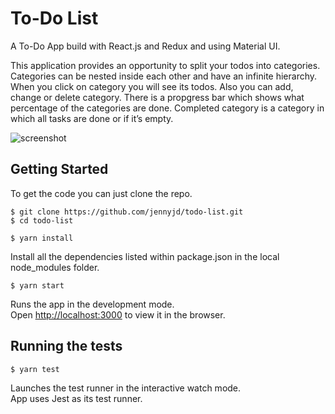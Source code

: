 # To-Do List

A To-Do App build with React.js and Redux and using Material UI.

This application provides an opportunity to split your todos into categories. Categories can be nested inside each other and have an infinite hierarchy.
When you click on category you will see its todos. Also you can add, change or delete category.
There is a propgress bar which shows what percentage of the categories are done. Completed category is a category in which all tasks are done or if it’s empty.

![screenshot](https://cloud.githubusercontent.com/assets/12400216/26274173/200733c4-3d4c-11e7-8491-de7f7a72924a.png)

## Getting Started

To get the code you can just clone the repo.

```
$ git clone https://github.com/jennyjd/todo-list.git
$ cd todo-list
```

```
$ yarn install
```
Install all the dependencies listed within package.json in the local node_modules folder.

```
$ yarn start
```
Runs the app in the development mode.<br>
Open [http://localhost:3000](http://localhost:3000) to view it in the browser.


## Running the tests

```
$ yarn test
```
Launches the test runner in the interactive watch mode.<br>
App uses Jest as its test runner.
